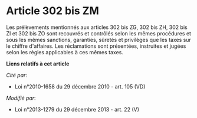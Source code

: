 # Article 302 bis ZM

Les prélèvements mentionnés aux articles 302 bis ZG, 302 bis ZH, 302 bis ZI et 302 bis ZO sont recouvrés et contrôlés selon
les mêmes procédures et sous les mêmes sanctions, garanties, sûretés et privilèges que les taxes sur le chiffre d'affaires.
Les réclamations sont présentées, instruites et jugées selon les règles applicables à ces mêmes taxes.

**Liens relatifs à cet article**

_Cité par_:

  - Loi n°2010-1658 du 29 décembre 2010 - art. 105 (VD)

_Modifié par_:

  - Loi n°2013-1279 du 29 décembre 2013 - art. 22 (V)
